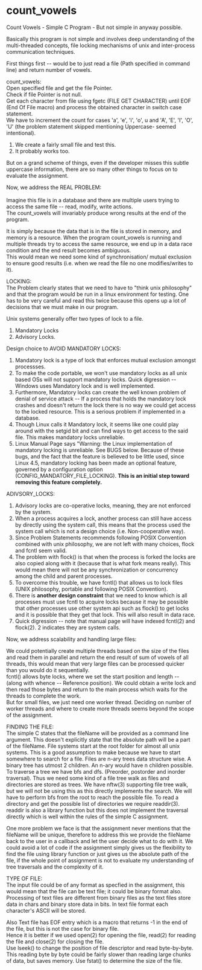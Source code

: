 # count_vowels
Count Vowels - Simple C Program - But not simple in anyway possible.

Basically this program is not simple and involves deep understanding of the multi-threaded concepts, file locking mechanisms of unix and inter-process communication techniques.

First things first --  would be to just read a file (Path specified in command line) and return number of vowels.

count_vowels:\
Open specified file and get the file Pointer.\
Check if file Pointer is not null.\
Get each character from file using fgetc (FILE GET CHARACTER) until EOF (End Of File macro) and process the obtained character in switch case statement.\
We have to increment the count for cases 'a', 'e', 'i', 'o', u and 'A', 'E', 'I', 'O', 'U' (the problem statement skipped mentioning Uppercase- seemed intentional).

1. We create a fairly small file and test this.
2. It probably works too.

But on a grand scheme of things, even if the developer misses this subtle uppercase information, there are so many other things to focus on to evaluate the assignment.


Now, we address the REAL PROBLEM:\
\
Imagine this file is in a database and there are multiple users trying to access the same file -- read, modify, write actions.\
The count_vowels will invariably produce wrong results at the end of the program.

It is simply because the data that is in the file is stored in memory, and memory is a resource.
When the program count_vowels is running and multiple threads try to access the same resource, we end up in a data race condition and the end result becomes ambiguous.\
This would mean we need some kind of synchronisation/ mutual exclusion to ensure good results (i.e. when we read the file no one modifies/writes to it).

LOCKING:\
The Problem clearly states that we need to have to "think unix philosophy" and that the program would be run in a linux environment for testing.
One has to be very careful and read this twice because this opens up a lot of decisions that we must make in our program.

Unix systems generally offer two types of lock to a file.
1. Mandatory Locks
2. Advisory Locks.

Design choice to AVOID MANDATORY LOCKS:
1. Mandatory lock is a type of lock that enforces mutual exclusion amongst processses.
2. To make the code portable, we won't use mandatory locks as all unix based OSs will not support mandatory locks. Quick digression -- Windows uses Mandatory lock and is well implemented.
3. Furthermore, Mandatory locks can create the well known problem of denial of service attack -- If a process that holds the mandatory lock crashes and doesn't return the lock there is no way we could get access to the locked resource. This is a serious problem if implemented in a database.
4. Though Linux calls it Mandatory lock, it seems like one could play around with the setgid bit and can find ways to get access to the said file. This makes mandatory locks unreliable.
5. Linux Manual Page says "Warning: the Linux implementation of mandatory locking is unreliable.  See BUGS below.  Because of these bugs, and the fact
   that the feature is believed to be little used, since Linux 4.5, mandatory locking has been made an optional feature, governed by
   a configuration option (CONFIG_MANDATORY_FILE_LOCKING). **This is an initial step toward removing this feature completely.**
   
 ADIVSORY_LOCKS:
 1. Advisory locks are co-operative locks, meaning, they are not enforced by the system.
 2. When a process acquires a lock, another process can still have access by directly using the system call, this means that the process used the system call which is not a design choice (i.e. Non-cooperative way).
 3. Since Problem Statements recommends following POSIX Convention combined with unix philosophy, we are not left with many choices, flock and fcntl seem valid.
 4. The problem with flock() is that when the process is forked the locks are also copied along with it (because that is what fork means really). This would mean there will not be any synchronization or concurrency among the child and parent processes.
 5. To overcome this trouble, we have fcntl() that allows us to lock files (UNIX philosophy, portable and following POSIX Convention).
 6. There is **another design constraint** that we need to know which is all processes must use fcntl to acquire locks because it may be possible that other processes use other system api such as flock() to get locks and it is possible that they get that lock. This will also result in data race.
 7. Quick digression -- note that manual page will have indexed fcntl(2) and flock(2). 2 indicates they are system calls.
 
 Now, we address scalability and handling large files:
 
We could potentially create multiple threads based on the size of the files and read them in parallel and return the end result of sum of vowels of all threads, this would mean that very large files can be processed quicker than you would do it sequentially.\
fcntl() allows byte locks, where we set the start position and length -- (along with whence -- Reference position). We could obtain a write lock and then read those bytes and return to the main process which waits for the threads to complete the work.\
But for small files, we just need one worker thread. Deciding on number of worker threads and where to create more threads seems beyond the scope of the assignment.

FINDING THE FILE:\
The simple C states that the fileName will be provided as a command line argument. This doesn't explicitly state that the absolute path will be a part of the fileName. File systems start at the root folder for almost all unix systems. This is a good assumption to make because we have to start somewhere to search for a file. Files are n-ary trees data structure wise. A binary tree has utmost 2 children. An n-ary would have n children possible. To traverse a tree we have bfs and dfs. (Preorder, postorder and inorder traversal). Thus we need some kind of a file tree walk as files and directories are stored as trees. We have nftw(3) supporting file tree walk, but we will not be using this as this directly implements the search. We will have to perform bfs from the root to reach the possible file. To read a directory and get the possible list of directories we require readdir(3). readdir is also a library function but this does not implement the traversal directly which is well within the rules of the simple C assignment.

One more problem we face is that the assignment never mentions that the fileName will be unique, therefore to address this we provide the fileName back to the user in a callback and let the user decide what to do with it. We could avoid a lot of code if the assignment simply gives us the flexibility to find the file using library function or just gives us the absolute path of the file, if the whole point of assignment is not to evaluate my understanding of tree traversals and the complexity of it.

TYPE OF FILE:\
The input file could be of any format as specfied in the assignment, this would mean that the file can be text file; it could be binary format also.
Processing of text files are different from binary files as the text files store data in chars and binary store data in bits. In text file format each character's ASCII will be stored.

Also Text file has EOF entry which is a macro that returns -1 in the end of the file, but this is not the case for binary file.\
Hence it is better if we used open(2) for opening the file, read(2) for reading the file and close(2) for closing the file.\
Use lseek() to change the position of file descriptor and read byte-by-byte. This reading byte by byte could be fairly slower than reading large chunks of data, but saves memory. Use fstat() to determine the size of the file.









